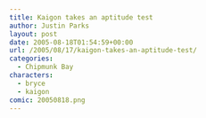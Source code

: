 ```yaml
---
title: Kaigon takes an aptitude test
author: Justin Parks
layout: post
date: 2005-08-18T01:54:59+00:00
url: /2005/08/17/kaigon-takes-an-aptitude-test/
categories:
  - Chipmunk Bay
characters:
  - bryce
  - kaigon
comic: 20050818.png
---
```

